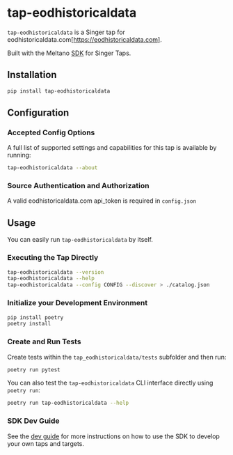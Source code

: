 # tap-eodhistoricaldata

`tap-eodhistoricaldata` is a Singer tap for eodhistoricaldata.com[https://eodhistoricaldata.com].

Built with the Meltano [SDK](https://gitlab.com/meltano/singer-sdk) for Singer Taps.

## Installation

```bash
pip install tap-eodhistoricaldata
```

## Configuration

### Accepted Config Options

A full list of supported settings and capabilities for this
tap is available by running:

```bash
tap-eodhistoricaldata --about 
```

### Source Authentication and Authorization

A valid eodhistoricaldata.com api_token is required in `config.json`

## Usage

You can easily run `tap-eodhistoricaldata` by itself.

### Executing the Tap Directly

```bash
tap-eodhistoricaldata --version
tap-eodhistoricaldata --help
tap-eodhistoricaldata --config CONFIG --discover > ./catalog.json
```

### Initialize your Development Environment

```bash
pip install poetry
poetry install
```

### Create and Run Tests

Create tests within the `tap_eodhistoricaldata/tests` subfolder and
  then run:

```bash
poetry run pytest
```

You can also test the `tap-eodhistoricaldata` CLI interface directly using `poetry run`:

```bash
poetry run tap-eodhistoricaldata --help
```

### SDK Dev Guide

See the [dev guide](https://gitlab.com/meltano/singer-sdk/-/blob/main/docs/dev_guide.md) for more instructions on how to use the SDK to 
develop your own taps and targets.

